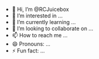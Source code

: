 - 👋 Hi, I’m @RCJuicebox
- 👀 I’m interested in ...
- 🌱 I’m currently learning ...
- 💞️ I’m looking to collaborate on ...
- 📫 How to reach me ...
- 😄 Pronouns: ...
- ⚡ Fun fact: ...

<!---
RCJuicebox/RCJuicebox is a ✨ special ✨ repository because its `README.md` (this file) appears on your GitHub profile.
You can click the Preview link to take a look at your changes.
--->
